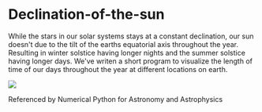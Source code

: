 # Declination-of-the-sun
While the stars in our solar systems stays at a constant declination, our sun doesn't due to the tilt of the earths equatorial axis throughout the year. Resulting in winter solstice having longer nights and the summer solstice having longer days. We've writen a short program to visualize the length of time of our days throughout the year at different locations on earth.

<img src="https://render.githubusercontent.com/render/math?math=e^{i \pi} = -1">


Referenced by Numerical Python for Astronomy and Astrophysics
